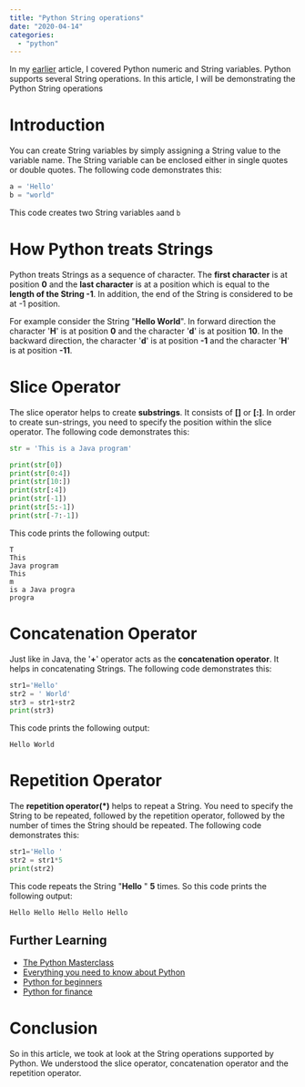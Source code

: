 ```yaml
---
title: "Python String operations"
date: "2020-04-14"
categories: 
  - "python"
---
```


In my [earlier](python-numeric-and-string-variables.md) article, I covered Python numeric and String variables. Python supports several String operations. In this article, I will be demonstrating the Python String operations

# Introduction

You can create String variables by simply assigning a String value to the variable name. The String variable can be enclosed either in single quotes or double quotes. The following code demonstrates this:

```python
a = 'Hello'
b = "world"
```

This code creates two String variables `a`and `b`

# How Python treats Strings

Python treats Strings as a sequence of character. The **first character** is at position **0** and the **last character** is at a position which is equal to the **length of the String -1**. In addition, the end of the String is considered to be at -1 position.

For example consider the String "**Hello World**". In forward direction the character '**H**' is at position **0** and the character '**d**' is at position **10**. In the backward direction, the character '**d**' is at position **\-1** and the character '**H**' is at position **\-11**.

# Slice Operator

The slice operator helps to create **substrings**. It consists of **\[\]** or **\[:\]**. In order to create sun-strings, you need to specify the position within the slice operator. The following code demonstrates this:

```python
str = 'This is a Java program'

print(str[0])
print(str[0:4])
print(str[10:])
print(str[:4])
print(str[-1])
print(str[5:-1])
print(str[-7:-1])

```

This code prints the following output:

```
T
This
Java program
This
m
is a Java progra
progra
```

# Concatenation Operator

Just like in Java, the '**+**' operator acts as the **concatenation operator**. It helps in concatenating Strings. The following code demonstrates this:

```python
str1='Hello'
str2 = ' World'
str3 = str1+str2
print(str3)
```

This code prints the following output:

```
Hello World
```

# Repetition Operator

The **repetition operator(\*)** helps to repeat a String. You need to specify the String to be repeated, followed by the repetition operator, followed by the number of times the String should be repeated. The following code demonstrates this:

```python
str1='Hello '
str2 = str1*5
print(str2)
```

This code repeats the String "**Hello** " **5** times. So this code prints the following output:

```
Hello Hello Hello Hello Hello
```

## Further Learning

- [The Python Masterclass](https://click.linksynergy.com/deeplink?id=MnzIZAZNE5Y&mid=39197&murl=https%3A%2F%2Fwww.udemy.com%2Fcourse%2Fpython-the-complete-python-developer-course%2F) 
- [Everything you need to know about Python](https://click.linksynergy.com/deeplink?id=MnzIZAZNE5Y&mid=39197&murl=https%3A%2F%2Fwww.udemy.com%2Fcourse%2Fthe-python-bible%2F) 
- [Python for beginners](https://click.linksynergy.com/deeplink?id=MnzIZAZNE5Y&mid=39197&murl=https%3A%2F%2Fwww.udemy.com%2Fcourse%2Fpython-programming-projects%2F) 
- [Python for finance](https://click.linksynergy.com/deeplink?id=MnzIZAZNE5Y&mid=39197&murl=https%3A%2F%2Fwww.udemy.com%2Fcourse%2Fpython-for-finance-investment-fundamentals-data-analytics%2F)

# Conclusion

So in this article, we took at look at the String operations supported by Python. We understood the slice operator, concatenation operator and the repetition operator.
